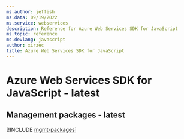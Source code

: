```yaml
---
ms.author: jeffish
ms.data: 09/19/2022
ms.service: webservices
description: Reference for Azure Web Services SDK for JavaScript
ms.topic: reference
ms.devlang: javascript
author: xirzec
title: Azure Web Services SDK for JavaScript
---
```

# Azure Web Services SDK for JavaScript - latest

## Management packages - latest
[!INCLUDE [mgmt-packages](web-services-mgmt-index.md)]